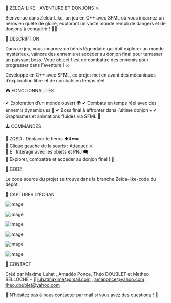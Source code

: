🏹 ZELDA-LIKE - AVENTURE ET DONJONS ⚔️

Bienvenue dans Zelda-Like, un jeu en C++ avec SFML où vous incarnez un héros en quête de gloire, explorant un vaste monde rempli de dangers et de donjons à conquérir ! 🏰🔥

📝 DESCRIPTION

Dans ce jeu, vous incarnez un héros légendaire qui doit explorer un monde mystérieux, vaincre des ennemis et accéder au donjon final pour terrasser un puissant boss.
Votre objectif est de combattre des ennemis pour progresser dans l’aventure ! ⚔️

Développé en C++ avec SFML, ce projet met en avant des mécaniques d’exploration libre et de combats en temps réel.

🎮 FONCTIONNALITÉS

✔ Exploration d’un monde ouvert 🌍
✔ Combats en temps réel avec des ennemis dynamiques 🏹
✔ Boss final à affronter dans l’ultime donjon 💀
✔ Graphismes et animations fluides via SFML 🎨


🕹 COMMANDES

🔹 ZQSD : Déplacer le héros ⬆️⬇️⬅️➡️  
🔹 Clique gauche de la souris : Attaquer ⚔️  
🔹 E : Interagir avec les objets et PNJ 🗨️  
🔹 Explorer, combattre et accéder au donjon final ! 🏰  

📂 CODE

Le code source du projet se trouve dans la branche Zelda-like-code du dépôt.

📸 CAPTURES D'ÉCRAN

![image](https://github.com/user-attachments/assets/ee846af8-ec92-4bd6-a9fc-357e4b2ef55c)

![image](https://github.com/user-attachments/assets/a8cdfc57-30bd-40c0-9ae2-ee4b7dc3cf24)

![image](https://github.com/user-attachments/assets/0df09257-90f4-4030-81dd-f792f5fa84b6)

![image](https://github.com/user-attachments/assets/7854c6d0-54ba-4b1d-b4a3-2edad1d13120)

![image](https://github.com/user-attachments/assets/8ff68f72-f35e-4764-89b1-08ca7fcd17e8)

![image](https://github.com/user-attachments/assets/d4030821-901d-4ab4-8556-60e022bdabb0)




📧 CONTACT

Créé par Maxime Luhat , Amadéo Ponce, Théo DOUBLET et Matheo BELLOCHE  - 📩 luhatmaxime@gmail.com , amaponce@yahoo.com , theo.doublet@yahoo.com

📢 N’hésitez pas à nous contacter par mail si vous avez des questions ! 🚀

